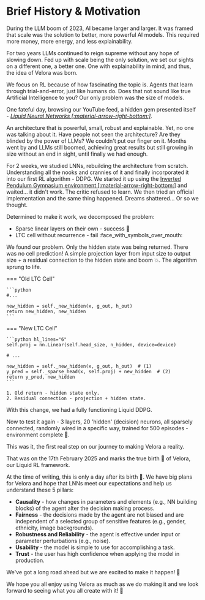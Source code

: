# Brief History & Motivation

During the LLM boom of 2023, AI became larger and larger. It was framed that scale was the solution to better, more powerful AI models. This required more money, more energy, and less explainability.

For two years LLMs continued to reign supreme without any hope of slowing down. Fed up with scale being the only solution, we set our sights on a different one, a better one. One with explainability in mind, and thus, the idea of Velora was born.

We focus on RL because of how fascinating the topic is. Agents that learn through trial-and-error, just like humans do. Does that not sound like true Artificial Intelligence to you? Our only problem was the size of models.

One fateful day, browsing our YouTube feed, a hidden gem presented itself - *[Liquid Neural Networks [:material-arrow-right-bottom:]](https://www.youtube.com/watch?v=IlliqYiRhMU)*.

An architecture that is powerful, small, robust and explainable. Yet, no one was talking about it. Have people not seen the architecture? Are they blinded by the power of LLMs? We couldn't put our finger on it. Months went by and LLMs still boomed, achieving great results but still growing in size without an end in sight, until finally we had enough.

For 2 weeks, we studied LNNs, rebuilding the architecture from scratch. Understanding all the nooks and crannies of it and finally incorporated it into our first RL algorithm - DDPG. We started it up using the [Inverted Pendulum Gymnasium environment [:material-arrow-right-bottom:]](https://gymnasium.farama.org/environments/mujoco/inverted_pendulum/) and waited... it didn't work. The critic refused to learn. We then tried an official implementation and the same thing happened. Dreams shattered... Or so we thought.

Determined to make it work, we decomposed the problem:

- Sparse linear layers on their own - success :partying_face:
- LTC cell without recurrence - fail :face_with_symbols_over_mouth:

We found our problem. Only the hidden state was being returned. There was no cell prediction! A simple projection layer from input size to output size + a residual connection to the hidden state and boom 💥. The algorithm sprung to life.

=== "Old LTC Cell"

    ```python
    #...
    
    new_hidden = self._new_hidden(x, g_out, h_out)
    return new_hidden, new_hidden
    ```

=== "New LTC Cell"

    ```python hl_lines="6"
    self.proj = nn.Linear(self.head_size, n_hidden, device=device)

    # ...

    new_hidden = self._new_hidden(x, g_out, h_out)  # (1)
    y_pred = self._sparse_head(x, self.proj) + new_hidden  # (2)
    return y_pred, new_hidden
    ```

    1. Old return - hidden state only.
    2. Residual connection - projection + hidden state.

With this change, we had a fully functioning Liquid DDPG.

Now to test it again - 3 layers, 20 'hidden' (decision) neurons, all sparsely connected, randomly wired in a specific way, trained for 500 episodes - environment complete :partying_face:.

This was it, the first real step on our journey to making Velora a reality.

That was on the 17th February 2025 and marks the true birth 🎂 of Velora, our Liquid RL framework.

At the time of writing, this is only a day after its birth 🤭. We have big plans for Velora and hope that LNNs meet our expectations and help us understand these 5 pillars:

- **Causality** - how changes in parameters and elements (e.g., NN building blocks) of the agent alter the decision making process.
- **Fairness** - the decisions made by the agent are not biased and are independent of a selected group of sensitive features (e.g., gender, ethnicity, image backgrounds).
- **Robustness and Reliability** - the agent is effective under input or parameter perturbations (e.g., noise).
- **Usability** - the model is simple to use for accomplishing a task.
- **Trust** - the user has high confidence when applying the model in production.

We've got a long road ahead but we are excited to make it happen! 🚀

We hope you all enjoy using Velora as much as we do making it and we look forward to seeing what you all create with it! 🍻
